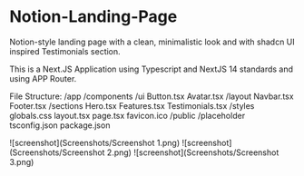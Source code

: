 # Notion-Landing-Page

Notion-style landing page with a clean, minimalistic look and with shadcn UI inspired Testimonials section.

This is a Next.JS Application using Typescript and NextJS 14 standards and using APP Router.

File Structure:
/app
  /components
    /ui
      Button.tsx
      Avatar.tsx
    /layout
      Navbar.tsx
      Footer.tsx
    /sections
      Hero.tsx
      Features.tsx
      Testimonials.tsx
  /styles
    globals.css
  layout.tsx
  page.tsx
  favicon.ico
/public
  /placeholder
tsconfig.json
package.json

![screenshot](Screenshots/Screenshot 1.png)
![screenshot](Screenshots/Screenshot 2.png)
![screenshot](Screenshots/Screenshot 3.png)
